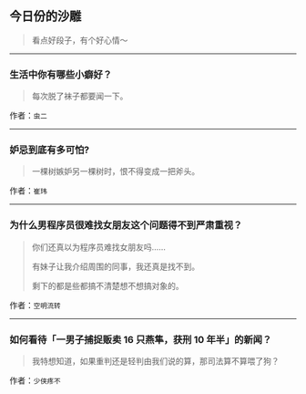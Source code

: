 ## 今日份的沙雕

> 看点好段子，有个好心情～


 
---

### 生活中你有哪些小癖好？

> 每次脱了袜子都要闻一下。


作者：`虫二`

---

### 妒忌到底有多可怕?

> 一棵树嫉妒另一棵树时，恨不得变成一把斧头。


作者：`崔玮`

---

### 为什么男程序员很难找女朋友这个问题得不到严肃重视？

> 你们还真以为程序员难找女朋友吗……
> 
> 有妹子让我介绍周围的同事，我还真是找不到。
> 
> 剩下的都是些都搞不清楚想不想搞对象的。


作者：`空明流转`

---

### 如何看待「一男子捕捉贩卖 16 只燕隼，获刑 10 年半」的新闻？

> 我特想知道，如果重判还是轻判由我们说的算，那司法算不算喂了狗？


作者：`少侠疼不`